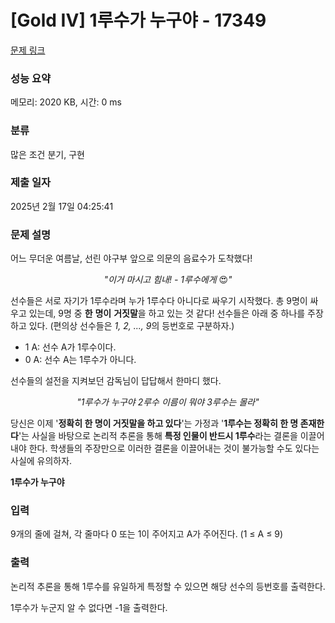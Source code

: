# [Gold IV] 1루수가 누구야 - 17349 

[문제 링크](https://www.acmicpc.net/problem/17349) 

### 성능 요약

메모리: 2020 KB, 시간: 0 ms

### 분류

많은 조건 분기, 구현

### 제출 일자

2025년 2월 17일 04:25:41

### 문제 설명

<p>어느 무더운 여름날, 선린 야구부 앞으로 의문의 음료수가 도착했다!</p>

<p style="text-align: center;"><em>"이거 마시고 힘내! - 1루수에게</em> 😍<em>"</em></p>

<p>선수들은 서로 자기가 1루수라며 누가 1루수다 아니다로 싸우기 시작했다. 총 9명이 싸우고 있는데, 9명 중 <strong>한</strong> <strong>명이</strong> <strong>거짓말</strong>을 하고 있는 것 같다! 선수들은 아래 중 하나를 주장하고 있다. (편의상 선수들은 <em>1, 2, ..., 9</em>의 등번호로 구분하자.)</p>

<ul>
	<li>1 A: 선수 A가 1루수이다.</li>
	<li>0 A: 선수 A는 1루수가 아니다.</li>
</ul>

<p>선수들의 설전을 지켜보던 감독님이 답답해서 한마디 했다.</p>

<p style="text-align: center;"><em>"1루수가 누구야 2루수 이름이 뭐야 3루수는 몰라"</em></p>

<p>당신은 이제 '<strong>정확히 한 명이 거짓말을 하고 있다</strong>'는 가정과 '<strong>1루수는 정확히 한 명 존재한다</strong>'는 사실을 바탕으로 논리적 추론을 통해 <strong>특정 인물이 반드시 1루수</strong>라는 결론을 이끌어내야 한다. 학생들의 주장만으로 이러한 결론을 이끌어내는 것이 불가능할 수도 있다는 사실에 유의하자.</p>

<p><strong>1루수가 누구야</strong></p>

### 입력 

 <p>9개의 줄에 걸쳐, 각 줄마다 0 또는 1이 주어지고 A가 주어진다. (1 ≤ A ≤ 9)</p>

### 출력 

 <p>논리적 추론을 통해 1루수를 유일하게 특정할 수 있으면 해당 선수의 등번호를 출력한다.</p>

<p>1루수가 누군지 알 수 없다면 -1을 출력한다.</p>

